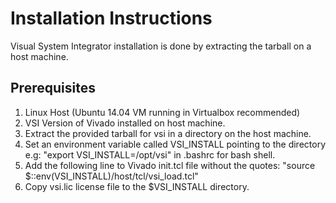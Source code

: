 # Installation Instructions

Visual System Integrator installation is done by extracting the tarball on a host machine.

## Prerequisites

1. Linux Host (Ubuntu 14.04 VM running in Virtualbox recommended)
2. VSI Version of Vivado installed on host machine.
3. Extract the provided tarball for vsi in a directory on the host machine.
4. Set an environment variable called VSI_INSTALL pointing to the directory e.g: "export VSI_INSTALL=/opt/vsi" in .bashrc for bash shell.
5. Add the following line to Vivado init.tcl file without the quotes: "source $::env(VSI_INSTALL)/host/tcl/vsi_load.tcl"
6. Copy vsi.lic license file to the $VSI_INSTALL directory.
